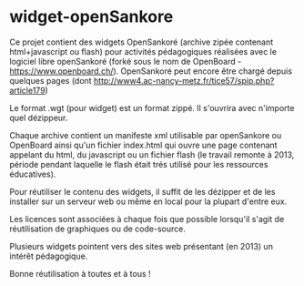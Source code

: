 # widget-openSankore

Ce projet contient des widgets OpenSankoré (archive zipée contenant html+javascript ou flash) pour activités pédagogiques réalisées avec le logiciel libre openSankoré (forké sous le nom de OpenBoard -https://www.openboard.ch/). OpenSankoré peut encore être chargé depuis quelques pages (dont http://www4.ac-nancy-metz.fr/tice57/spip.php?article179)

Le format .wgt (pour widget) est un format zippé. Il s'ouvrira avec n'importe quel dézippeur.

Chaque archive contient un manifeste xml utilisable par openSankore ou OpenBoard ainsi qu'un fichier index.html qui ouvre une page contenant appelant du html, du javascript ou un fichier flash (le travail remonte à 2013, période pendant laquelle le flash était trés utilisé pour les ressources éducatives).

Pour réutiliser le contenu des widgets, il suffit de les dézipper et de les installer sur un serveur web ou même en local pour la plupart d'entre eux.

Les licences sont associées à chaque fois que possible lorsqu'il s'agit de réutilisation de graphiques ou de code-source.

Plusieurs widgets pointent vers des sites web présentant (en 2013) un intérêt pédagogique.

Bonne réutilisation à toutes et à tous !

